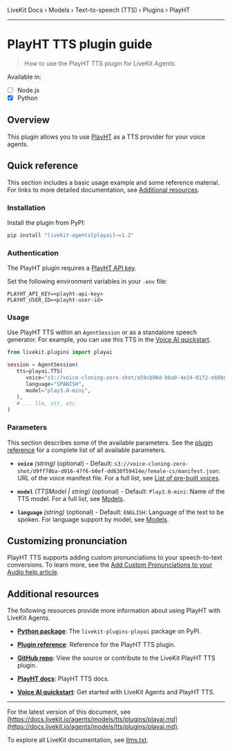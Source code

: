 LiveKit Docs › Models › Text-to-speech (TTS) › Plugins › PlayHT

---

# PlayHT TTS plugin guide

> How to use the PlayHT TTS plugin for LiveKit Agents.

Available in:
- [ ] Node.js
- [x] Python

## Overview

This plugin allows you to use [PlayHT](https://www.play.ht/) as a TTS provider for your voice agents.

## Quick reference

This section includes a basic usage example and some reference material. For links to more detailed documentation, see [Additional resources](#additional-resources).

### Installation

Install the plugin from PyPI:

```bash
pip install "livekit-agents[playai]~=1.2"

```

### Authentication

The PlayHT plugin requires a [PlayHT API key](https://play.ht/studio/api-access).

Set the following environment variables in your `.env` file:

```shell
PLAYHT_API_KEY=<playht-api-key>
PLAYHT_USER_ID=<playht-user-id>

```

### Usage

Use PlayHT TTS within an `AgentSession` or as a standalone speech generator. For example, you can use this TTS in the [Voice AI quickstart](https://docs.livekit.io/agents/start/voice-ai.md).

```python
from livekit.plugins import playai

session = AgentSession(
   tts=playai.TTS(
      voice="s3://voice-cloning-zero-shot/a59cb96d-bba8-4e24-81f2-e60b888a0275/charlottenarrativesaad/manifest.json",
      language="SPANISH",
      model="play3.0-mini",
   ),
   # ... llm, stt, etc.
)

```

### Parameters

This section describes some of the available parameters. See the [plugin reference](https://docs.livekit.io/reference/python/v1/livekit/plugins/playai/index.html.md#livekit.plugins.playai.TTS) for a complete list of all available parameters.

- **`voice`** _(string)_ (optional) - Default: `s3://voice-cloning-zero-shot/d9ff78ba-d016-47f6-b0ef-dd630f59414e/female-cs/manifest.json`: URL of the voice manifest file. For a full list, see [List of pre-built voices](https://docs.play.ht/reference/list-of-prebuilt-voices).

- **`model`** _(TTSModel | string)_ (optional) - Default: `Play3.0-mini`: Name of the TTS model. For a full list, see [Models](https://docs.play.ht/reference/models).

- **`language`** _(string)_ (optional) - Default: `ENGLISH`: Language of the text to be spoken. For language support by model, see [Models](https://docs.play.ht/reference/models).

## Customizing pronunciation

PlayHT TTS supports adding custom pronunciations to your speech-to-text conversions. To learn more, see the [Add Custom Pronunciations to your Audio help article](https://help.play.ht/en/article/add-custom-pronunciations-to-your-audio-a141nv/).

## Additional resources

The following resources provide more information about using PlayHT with LiveKit Agents.

- **[Python package](https://pypi.org/project/livekit-plugins-playai/)**: The `livekit-plugins-playai` package on PyPI.

- **[Plugin reference](https://docs.livekit.io/reference/python/v1/livekit/plugins/playai/index.html.md#livekit.plugins.playai.TTS)**: Reference for the PlayHT TTS plugin.

- **[GitHub repo](https://github.com/livekit/agents/tree/main/livekit-plugins/livekit-plugins-playai)**: View the source or contribute to the LiveKit PlayHT TTS plugin.

- **[PlayHT docs](https://docs.play.ht)**: PlayHT TTS docs.

- **[Voice AI quickstart](https://docs.livekit.io/agents/start/voice-ai.md)**: Get started with LiveKit Agents and PlayHT TTS.

---


For the latest version of this document, see [https://docs.livekit.io/agents/models/tts/plugins/playai.md](https://docs.livekit.io/agents/models/tts/plugins/playai.md).

To explore all LiveKit documentation, see [llms.txt](https://docs.livekit.io/llms.txt).